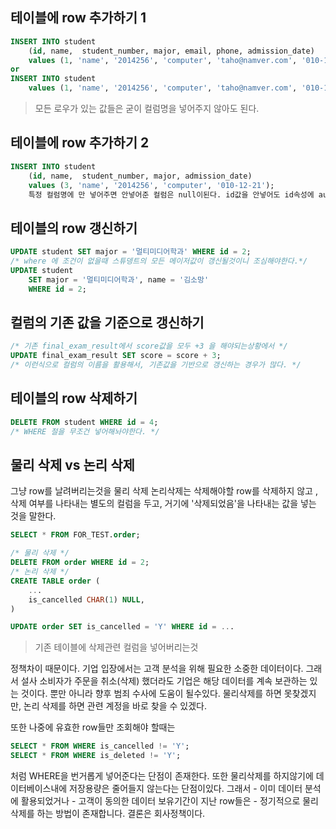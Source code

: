 ## 테이블에 row 추가하기 1
```sql
INSERT INTO student
    (id, name,  student_number, major, email, phone, admission_date)
    values (1, 'name', '2014256', 'computer', 'taho@namver.com', '010-123-1234', '010-12-21');
or
INSERT INTO student
    values (1, 'name', '2014256', 'computer', 'taho@namver.com', '010-123-1234', '010-12-21');
```
> 모든 로우가 있는 값들은 굳이 컬럼명을 넣어주지 않아도 된다.

## 테이블에 row 추가하기 2
```sql
INSERT INTO student
    (id, name,  student_number, major, admission_date)
    values (3, 'name', '2014256', 'computer', '010-12-21');
    특정 컬럼명에 만 넣어주면 안넣어준 컬럼은 null이된다. id값을 안넣어도 id속성에 auto_increment속성이 존재해 3보다큰 4가 들어갈것이다.
```

## 테이블의 row 갱신하기
```sql
UPDATE student SET major = '멀티미디어학과' WHERE id = 2;
/* where 에 조건이 없을때 스튜뎅트의 모든 메이저값이 갱신될것이니 조심해야한다.*/
UPDATE student 
	SET major = '멀티미디어학과', name = '김소망'
	WHERE id = 2;
```

## 컬럼의 기존 값을 기준으로 갱신하기
```sql
/* 기존 final_exam_result에서 score값을 모두 +3 을 해야되는상황에서 */
UPDATE final_exam_result SET score = score + 3;
/* 이런식으로 컬럼의 이름을 활용해서, 기존값을 기반으로 갱신하는 경우가 많다. */
```

## 테이블의 row 삭제하기
```sql
DELETE FROM student WHERE id = 4;
/* WHERE 절을 무조건 넣어해놔야한다. */
```

## 물리 삭제 vs 논리 삭제
그냥 row를 날려버리는것을 물리 삭제
논리삭제는 삭제해야할 row를 삭제하지 않고 , 삭제 여부를 나타내는 별도의 컬럼을 두고, 거기에 '삭제되었음'을 나타내는 값을 넣는 것을 말한다.
```sql
SELECT * FROM FOR_TEST.order;

/* 물리 삭제 */
DELETE FROM order WHERE id = 2;
/* 논리 삭제 */
CREATE TABLE order (
	...
	is_cancelled CHAR(1) NULL,
)

UPDATE order SET is_cancelled = 'Y' WHERE id = ...
```
> 기존 테이블에 삭제관련 컬럼을 넣어버리는것

정책차이 때문이다.
기업 입장에서는 고객 분석을 위해 필요한 소중한 데이터이다.  그래서 설사 소비자가 주문을 취소(삭제) 했더라도 기업은 해당 데이터를 계속 보관하는 있는 것이다.
뿐만 아니라 향후 범죄 수사에 도움이 될수있다. 물리삭제를 하면 못찾겠지만, 논리 삭제를 하면 관련 계정을 바로 찾을 수 있겠다.

또한 나중에 유효한 row들만  조회해야 할때는
```sql
SELECT * FROM WHERE is_cancelled != 'Y';
SELECT * FROM WHERE is_deleted != 'Y';
```
처럼 WHERE을 번거롭게 넣어준다는 단점이 존재한다.
또한 물리삭제를 하지않기에 데이터베이스내에 저장용량은  줄어들지 않는다는 단점이있다.
그래서
	- 이미 데이터 분석에 활용되었거나
	- 고객이 동의한 데이터 보유기간이 지난 row들은
	- 정기적으로 물리 삭제를 하는 방법이 존재합니다.
결론은 회사정책이다.